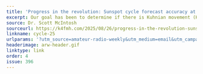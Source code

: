 ```yaml
---
title: 'Progress in the revolution: Sunspot cycle forecast accuracy at Cycle 25 peak'
excerpt: Our goal has been to determine if there is Kuhnian movement (Kuhn 1962) toward a revolution in the long-standing paradigm for the sunspot cycle at the midpoint of Cycle 25.
source: Dr. Scott McIntosh
sourceurl: https://k4fmh.com/2025/08/26/progress-in-the-revolution-sunspot-cycle-forecast-accuracy-at-cycle-25-peak/
linkname: cycle-25
urlparams: '?utm_source=amateur-radio-weekly&utm_medium=email&utm_campaign=newsletter'
headerimage: arw-header.gif
linktype: link
order: 4
issue: 396
---
```

